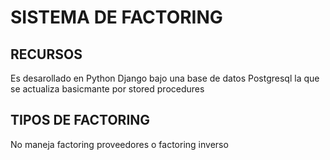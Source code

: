 # SISTEMA DE FACTORING

## RECURSOS

Es desarollado en Python Django bajo una base de datos Postgresql la que se actualiza basicmante por stored procedures

## TIPOS DE FACTORING

No maneja factoring proveedores o factoring inverso
